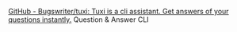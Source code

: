 
[GitHub - Bugswriter/tuxi: Tuxi is a cli assistant. Get answers of your questions instantly.](https://github.com/Bugswriter/tuxi)
Question & Answer CLI
